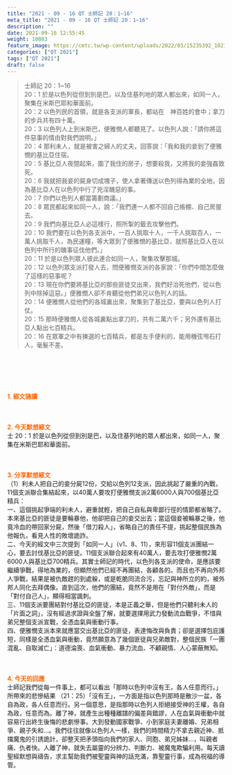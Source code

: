 ```yaml
---
title: "2021 - 09 - 16 QT 士師記 20：1~16"
meta_title: "2021 - 09 - 16 QT 士師記 20：1~16"
description: ""
date: 2021-09-16 12:55:45
weight: 10083
feature_image: https://cmtc.tw/wp-content/uploads/2022/03/15235392_10211799862337740_180693556567566654_o-1.webp
categories: ["QT 2021"]
tags: ["QT 2021"]
draft: false
---
```


<blockquote>士師記 20：1~16<br />
20：1 於是以色列從但到別是巴，以及住基列地的眾人都出來，如同一人，聚集在米斯巴耶和華面前。<br />
20：2 以色列民的首領，就是各支派的軍長，都站在　神百姓的會中；拿刀的步兵共有四十萬。<br />
20：3 以色列人上到米斯巴，便雅憫人都聽見了。以色列人說：「請你將這件惡事的情由對我們說明。」<br />
20：4 那利未人，就是被害之婦人的丈夫，回答說：「我和我的妾到了便雅憫的基比亞住宿。<br />
20：5 基比亞人夜間起來，圍了我住的房子，想要殺我，又將我的妾強姦致死。<br />
20：6 我就把我妾的屍身切成塊子，使人拿著傳送以色列得為業的全地，因為基比亞人在以色列中行了兇淫醜惡的事。<br />
20：7 你們以色列人都當籌劃商議。」<br />
20：8 眾民都起來如同一人，說：「我們連一人都不回自己帳棚、自己房屋去。<br />
20：9 我們向基比亞人必這樣行，照所掣的籤去攻擊他們。<br />
20：10 我們要在以色列各支派中，一百人挑取十人，一千人挑取百人，一萬人挑取千人，為民運糧，等大眾到了便雅憫的基比亞，就照基比亞人在以色列中所行的醜事征伐他們。」<br />
20：11 於是以色列眾人彼此連合如同一人，聚集攻擊那城。<br />
20：12 以色列眾支派打發人去，問便雅憫支派的各家說：「你們中間怎麼做了這樣的惡事呢？<br />
20：13 現在你們要將基比亞的那些匪徒交出來，我們好治死他們，從以色列中除掉這惡。」便雅憫人卻不肯聽從他們弟兄以色列人的話。<br />
20：14 便雅憫人從他們的各城裏出來，聚集到了基比亞，要與以色列人打仗。<br />
20：15 那時便雅憫人從各城裏點出拿刀的，共有二萬六千；另外還有基比亞人點出七百精兵。<br />
20：16 在眾軍之中有揀選的七百精兵，都是左手便利的，能用機弦甩石打人，毫髮不差。</blockquote><br />
&nbsp;<br />
<br />
&nbsp;<br />
<br />
<span style="color: #ff6600;"><strong>1. </strong><strong>經文誦讀</strong></span><br />
<br />
<span style="color: #ff6600;"><strong> </strong></span><br />
<br />
<span style="color: #ff6600;"><strong>2. 今天默想</strong><strong>經文<br />
</strong></span>士 20：1 於是以色列從但到別是巴，以及住基列地的眾人都出來，如同一人，聚集在米斯巴耶和華面前。<br />
<br />
&nbsp;<br />
<br />
<span style="color: #ff6600;"><strong>3. 分享默想經文<br />
</strong></span>（1）利未人把自己的妾分屍12份，交給以色列12支派，因此挑起了嚴重的內戰，11個支派聯合集結起來，以40萬人要攻打便雅憫支派2萬6000人與700個基比亞精兵：<br />
一、這個挑起爭端的利未人，避重就輕，把自己自私與卑鄙行徑的情節都省略了。本來基比亞的匪徒是要輪暴他，他卻把自己的妾交出去；當這個妾被輪暴之後，他竟冷血的帶回家分屍，然後「借刀殺人」，省略自己的責任不提，挑起整個民族為他報仇，看見人性的敗壞詭詐。<br />
二、今天的經文中三次提到「如同一人」（v1、8、11），來形容11個支派團結一心，要去討伐基比亞的匪徒。11個支派聯合起來有40萬人，要去攻打便雅憫2萬6000人與基比亞700精兵。其實士師記的時代，以色列各支派的使命，是應該要繼續爭戰，得地為業的，但顯然他們已經不再團結，各顧各的。而且也不再向外邦人爭戰，結果是被仇敵趕的到處躲，或是乾脆同流合污，忘記與神所立的約，被外邦人同化去拜偶像。直到這次，他們的團結，竟然不是用在「對付外敵」，而是「對付自己人」，顯得相當諷刺。<br />
三、11個支派要團結對付基比亞的匪徒，本是正義之舉，但是他們只聽利未人的「片面之詞」，沒有經過求證與全盤了解，就要選擇用武力發動流血戰爭，不惜與弟兄整個支派宣戰，全憑血氣與衝動行事。<br />
四、便雅憫支派本來就應當交出基比亞的匪徒，表達悔改與負責；卻是選擇包庇護短，同樣是全憑血氣與衝動，竟然願意為了幾個匪徒與兄弟敵對，整個民族「一團混亂、自取滅亡」：道德淪喪、血氣衝動、暴力流血、不顧親情、人心蒙蔽無知。<br />
<br />
&nbsp;<br />
<br />
<span style="color: #ff6600;"><strong>4. 今天的回應<br />
</strong></span>士師記我們從每一件事上，都可以看出「那時以色列中沒有王，各人任意而行。」所帶來的悲慘結果 （21：25）「沒有王」，一方面是指以色列那時是散沙一盆，各自為政，各人任意而行。另一個意思，是指那時以色列人拒絕接受神的王權，各自為政，任意而為。離了神，就產生出種種離譜的偏差與錯謬，人在血氣與衝動中就容易行出終生後悔的悲劇慘事。大到發動國家戰爭、小到家庭夫妻離婚、兄弟相爭、親子失和…。我們往往就像以色列人一樣，我們的時間精力不拿去親近神、抵擋魔鬼的引誘詭計，卻整天把矛頭指向我們的家人、同胞、弟兄姊妹…，叫親者痛、仇者快。人離了神，就失去屬靈的分辨力、判斷力、被魔鬼欺騙利用。每天讀聖經默想與禱告，求主幫助我們被聖靈與神的話充滿，靠聖靈行事，成為祝福的導管。<br />
<br />
&nbsp;<br />
<br />
&nbsp;
        